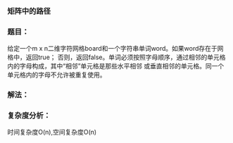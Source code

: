 ### 矩阵中的路径
### 题目：
给定一个m x n二维字符网格board和一个字符串单词word。如果word存在于网格中，返回true；
否则，返回false。单词必须按照字母顺序，通过相邻的单元格内的字母构成，其中“相邻”单元格是那些水平相邻
或垂直相邻的单元格。同一个单元格内的字母不允许被重复使用。
### 解法：

### 复杂度分析：
时间复杂度O(n),空间复杂度O(n)